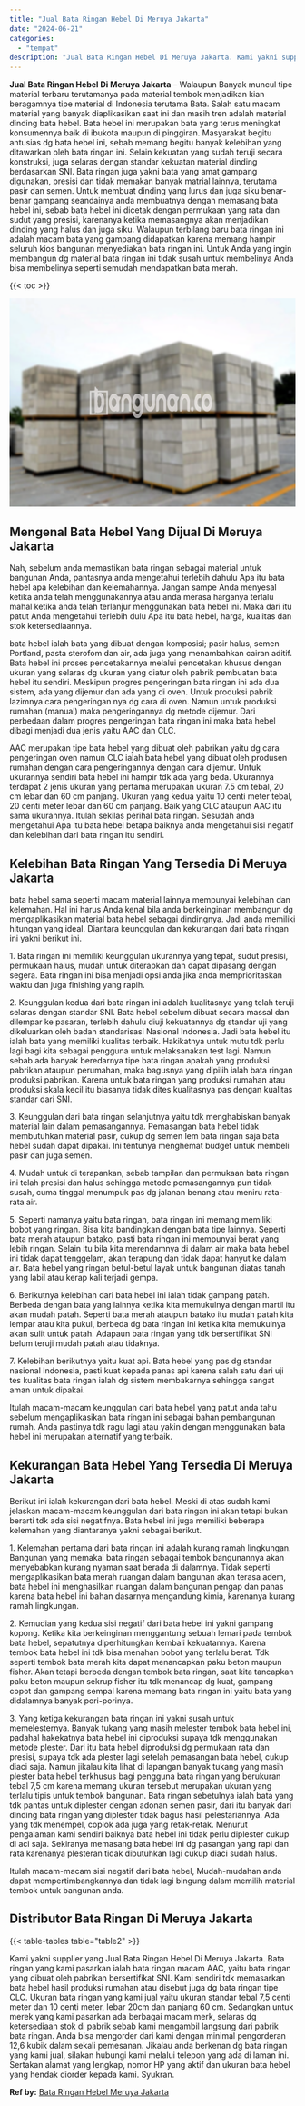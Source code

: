 ```yaml
---
title: "Jual Bata Ringan Hebel Di Meruya Jakarta"
date: "2024-06-21"
categories: 
  - "tempat"
description: "Jual Bata Ringan Hebel Di Meruya Jakarta. Kami yakni supplier yang Jual Bata Ringan Hebel Di Meruya Jakarta. Bata ringan yang kami pasarkan ialah bata ringan..."
---
```


**Jual Bata Ringan Hebel Di Meruya Jakarta** – Walaupun Banyak muncul tipe material terbaru terutamanya pada material tembok menjadikan kian beragamnya tipe material di Indonesia terutama Bata. Salah satu macam material yang banyak diaplikasikan saat ini dan masih tren adalah material dinding bata hebel. Bata hebel ini merupakan bata yang terus meningkat konsumennya baik di ibukota maupun di pinggiran. Masyarakat begitu antusias dg bata hebel ini, sebab memang begitu banyak kelebihan yang ditawarkan oleh bata ringan ini. Selain kekuatan yang sudah teruji secara konstruksi, juga selaras dengan standar kekuatan material dinding berdasarkan SNI. Bata ringan juga yakni bata yang amat gampang digunakan, presisi dan tidak memakan banyak matrial lainnya, terutama pasir dan semen. Untuk membuat dinding yang lurus dan juga siku benar-benar gampang seandainya anda membuatnya dengan memasang bata hebel ini, sebab bata hebel ini dicetak dengan permukaan yang rata dan sudut yang presisi, karenanya ketika memasangnya akan menjadikan dinding yang halus dan juga siku. Walaupun terbilang baru bata ringan ini adalah macam bata yang gampang didapatkan karena memang hampir seluruh kios bangunan menyediakan bata ringan ini. Untuk Anda yang ingin membangun dg material bata ringan ini tidak susah untuk membelinya Anda bisa membelinya seperti semudah mendapatkan bata merah.

{{< toc >}}

![Jual Bata Ringan Hebel Di Meruya Jakarta](/images/jual-hebel-murah-26.png)

## Mengenal Bata Hebel Yang Dijual Di Meruya Jakarta

Nah, sebelum anda memastikan bata ringan sebagai material untuk bangunan Anda, pantasnya anda mengetahui terlebih dahulu Apa itu bata hebel apa kelebihan dan kelemahannya. Jangan sampe Anda menyesal ketika anda telah menggunakannya atau anda merasa harganya terlalu mahal ketika anda telah terlanjur menggunakan bata hebel ini. Maka dari itu patut Anda mengetahui terlebih dulu Apa itu bata hebel, harga, kualitas dan stok ketersediaannya.

bata hebel ialah bata yang dibuat dengan komposisi; pasir halus, semen Portland, pasta sterofom dan air, ada juga yang menambahkan cairan aditif. Bata hebel ini proses pencetakannya melalui pencetakan khusus dengan ukuran yang selaras dg ukuran yang diatur oleh pabrik pembuatan bata hebel itu sendiri. Meskipun progres pengeringan bata ringan ini ada dua sistem, ada yang dijemur dan ada yang di oven. Untuk produksi pabrik lazimnya cara pengeringan nya dg cara di oven. Namun untuk produksi rumahan (manual) maka pengeringannya dg metode dijemur. Dari perbedaan dalam progres pengeringan bata ringan ini maka bata hebel dibagi menjadi dua jenis yaitu AAC dan CLC.

AAC merupakan tipe bata hebel yang dibuat oleh pabrikan yaitu dg cara pengeringan oven namun CLC ialah bata hebel yang dibuat oleh produsen rumahan dengan cara pengeringannya dengan cara dijemur. Untuk ukurannya sendiri bata hebel ini hampir tdk ada yang beda. Ukurannya terdapat 2 jenis ukuran yang pertama merupakan ukuran 7.5 cm tebal, 20 cm lebar dan 60 cm panjang. Ukuran yang kedua yaitu 10 centi meter tebal, 20 centi meter lebar dan 60 cm panjang. Baik yang CLC ataupun AAC itu sama ukurannya. Itulah sekilas perihal bata ringan. Sesudah anda mengetahui Apa itu bata hebel betapa baiknya anda mengetahui sisi negatif dan kelebihan dari bata ringan itu sendiri.

## Kelebihan Bata Ringan Yang Tersedia Di Meruya Jakarta

bata hebel sama seperti macam material lainnya mempunyai kelebihan dan kelemahan. Hal ini harus Anda kenal bila anda berkeinginan membangun dg mengaplikasikan material bata hebel sebagai dindingnya. Jadi anda memiliki hitungan yang ideal. Diantara keunggulan dan kekurangan dari bata ringan ini yakni berikut ini.

1\. Bata ringan ini memiliki keunggulan ukurannya yang tepat, sudut presisi, permukaan halus, mudah untuk diterapkan dan dapat dipasang dengan segera. Bata ringan ini bisa menjadi opsi anda jika anda memprioritaskan waktu dan juga finishing yang rapih.

2\. Keunggulan kedua dari bata ringan ini adalah kualitasnya yang telah teruji selaras dengan standar SNI. Bata hebel sebelum dibuat secara massal dan dilempar ke pasaran, terlebih dahulu diuji kekuatannya dg standar uji yang dikeluarkan oleh badan standarisasi Nasional Indonesia. Jadi bata hebel itu ialah bata yang memiliki kualitas terbaik. Hakikatnya untuk mutu tdk perlu lagi bagi kita sebagai pengguna untuk melaksanakan test lagi. Namun sebab ada banyak beredarnya tipe bata ringan apakah yang produksi pabrikan ataupun perumahan, maka bagusnya yang dipilih ialah bata ringan produksi pabrikan. Karena untuk bata ringan yang produksi rumahan atau produksi skala kecil itu biasanya tidak dites kualitasnya pas dengan kualitas standar dari SNI.

3\. Keunggulan dari bata ringan selanjutnya yaitu tdk menghabiskan banyak material lain dalam pemasangannya. Pemasangan bata hebel tidak membutuhkan material pasir, cukup dg semen lem bata ringan saja bata hebel sudah dapat dipakai. Ini tentunya menghemat budget untuk membeli pasir dan juga semen.

4\. Mudah untuk di terapankan, sebab tampilan dan permukaan bata ringan ini telah presisi dan halus sehingga metode pemasangannya pun tidak susah, cuma tinggal menumpuk pas dg jalanan benang atau meniru rata-rata air.

5\. Seperti namanya yaitu bata ringan, bata ringan ini memang memiliki bobot yang ringan. Bisa kita bandingkan dengan bata tipe lainnya. Seperti bata merah ataupun batako, pasti bata ringan ini mempunyai berat yang lebih ringan. Selain itu bila kita merendamnya di dalam air maka bata hebel ini tidak dapat tenggelam, akan terapung dan tidak dapat hanyut ke dalam air. Bata hebel yang ringan betul-betul layak untuk bangunan diatas tanah yang labil atau kerap kali terjadi gempa.

6\. Berikutnya kelebihan dari bata hebel ini ialah tidak gampang patah. Berbeda dengan bata yang lainnya ketika kita memukulnya dengan martil itu akan mudah patah. Seperti bata merah ataupun batako itu mudah patah kita lempar atau kita pukul, berbeda dg bata ringan ini ketika kita memukulnya akan sulit untuk patah. Adapaun bata ringan yang tdk bersertifikat SNI belum teruji mudah patah atau tidaknya.

7\. Kelebihan berikutnya yaitu kuat api. Bata hebel yang pas dg standar nasional Indonesia, pasti kuat kepada panas api karena salah satu dari uji tes kualitas bata ringan ialah dg sistem membakarnya sehingga sangat aman untuk dipakai.

Itulah macam-macam keunggulan dari bata hebel yang patut anda tahu sebelum mengaplikasikan bata ringan ini sebagai bahan pembangunan rumah. Anda pastinya tdk ragu lagi atau yakin dengan menggunakan bata hebel ini merupakan alternatif yang terbaik.

## Kekurangan Bata Hebel Yang Tersedia Di Meruya Jakarta

Berikut ini ialah kekurangan dari bata hebel. Meski di atas sudah kami jelaskan macam-macam keunggulan dari bata ringan ini akan tetapi bukan berarti tdk ada sisi negatifnya. Bata hebel ini juga memiliki beberapa kelemahan yang diantaranya yakni sebagai berikut.

1\. Kelemahan pertama dari bata ringan ini adalah kurang ramah lingkungan. Bangunan yang memakai bata ringan sebagai tembok bangunannya akan menyebabkan kurang nyaman saat berada di dalamnya. Tidak seperti mengaplikasikan bata merah ruangan dalam bangunan akan terasa adem, bata hebel ini menghasilkan ruangan dalam bangunan pengap dan panas karena bata hebel ini bahan dasarnya mengandung kimia, karenanya kurang ramah lingkungan.

2\. Kemudian yang kedua sisi negatif dari bata hebel ini yakni gampang kopong. Ketika kita berkeinginan menggantung sebuah lemari pada tembok bata hebel, sepatutnya diperhitungkan kembali kekuatannya. Karena tembok bata hebel ini tdk bisa menahan bobot yang terlalu berat. Tdk seperti tembok bata merah kita dapat menancapkan paku beton maupun fisher. Akan tetapi berbeda dengan tembok bata ringan, saat kita tancapkan paku beton maupun sekrup fisher itu tdk menancap dg kuat, gampang copot dan gampang sempal karena memang bata ringan ini yaitu bata yang didalamnya banyak pori-porinya.

3\. Yang ketiga kekurangan bata ringan ini yakni susah untuk memelesternya. Banyak tukang yang masih melester tembok bata hebel ini, padahal hakekatnya bata hebel ini diproduksi supaya tdk menggunakan metode plester. Dari itu bata hebel diproduksi dg permukaan rata dan presisi, supaya tdk ada plester lagi setelah pemasangan bata hebel, cukup diaci saja. Namun jikalau kita lihat di lapangan banyak tukang yang masih plester bata hebel terkhusus bagi pengguna bata ringan yang berukuran tebal 7,5 cm karena memang ukuran tersebut merupakan ukuran yang terlalu tipis untuk tembok bangunan. Bata ringan sebetulnya ialah bata yang tdk pantas untuk diplester dengan adonan semen pasir, dari itu banyak dari dinding bata ringan yang diplester tidak bagus hasil pelestariannya. Ada yang tdk menempel, coplok ada juga yang retak-retak. Menurut pengalaman kami sendiri baiknya bata hebel ini tidak perlu diplester cukup di aci saja. Sekiranya memasang bata hebel ini dg pasangan yang rapi dan rata karenanya plesteran tidak dibutuhkan lagi cukup diaci sudah halus.

Itulah macam-macam sisi negatif dari bata hebel, Mudah-mudahan anda dapat mempertimbangkannya dan tidak lagi bingung dalam memilih material tembok untuk bangunan anda.

## Distributor Bata Ringan Di Meruya Jakarta

{{< table-tables table="table2" >}}

Kami yakni supplier yang Jual Bata Ringan Hebel Di Meruya Jakarta. Bata ringan yang kami pasarkan ialah bata ringan macam AAC, yaitu bata ringan yang dibuat oleh pabrikan bersertifikat SNI. Kami sendiri tdk memasarkan bata hebel hasil produksi rumahan atau disebut juga dg bata ringan tipe CLC. Ukuran bata ringan yang kami jual yaitu ukuran standar tebal 7,5 centi meter dan 10 centi meter, lebar 20cm dan panjang 60 cm. Sedangkan untuk merek yang kami pasarkan ada berbagai macam merk, selaras dg ketersediaan stok di pabrik sebab kami mengambil langsung dari pabrik bata ringan. Anda bisa mengorder dari kami dengan minimal pengorderan 12,6 kubik dalam sekali pemesanan. Jikalau anda berkenan dg bata ringan yang kami jual, silakan hubungi kami melalui telepon yang ada di laman ini. Sertakan alamat yang lengkap, nomor HP yang aktif dan ukuran bata hebel yang hendak diorder kepada kami. Syukran.

**Ref by:** [Bata Ringan Hebel Meruya Jakarta](https://id.wikipedia.org/wiki/Bata)
